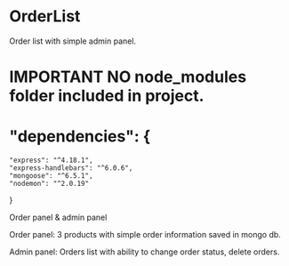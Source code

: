# OrderList
Order list with simple admin panel.
# IMPORTANT NO node_modules folder included in project.

#   "dependencies": {
    "express": "^4.18.1",
    "express-handlebars": "^6.0.6",
    "mongoose": "^6.5.1",
    "nodemon": "^2.0.19"
  }
  
  Order panel & admin panel
  
  Order panel:
  3 products with simple order information saved in mongo db.
  
  Admin panel:
  Orders list with ability to change order status, delete orders.
